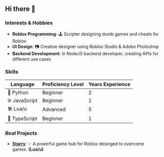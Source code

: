 ## Hi there 👋

### Interests & Hobbies
* **Roblox Programming**: 🕹️ Scripter designing dumb games and cheats for Roblox
* **UI Design**: 📷 Creative designer using Roblox Studio & Adobe Photoshop
* **Backend Development**: 🌐 NodeJS backend developer, creating APIs for different use cases

### Skills
| Language          | Proficiency Level | Years Experience   |
|-------------------|-------------------|--------------------|
| 🐍 Python         | Beginner          | 2                  |
| 🌐 JavaScript     | Beginner          | 1                  |
| 🛠️ Lua/u          | Advanced          | 5                  |
| 🔷 TypeScript     | Beginner          | 1                  |

### *Real* Projects
* **[Starry](https://github.com/mr-suno/starry)**: ✨ A powerful game hub for Roblox desinged to overcome games. **(Lua/u)**
